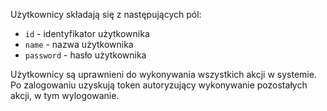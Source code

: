 Użytkownicy składają się z następujących pól:

* `id` - identyfikator użytkownika
* `name` - nazwa użytkownika
* `password` - hasło użytkownika

Użytkownicy są uprawnieni do wykonywania wszystkich akcji w systemie.
Po zalogowaniu uzyskują token autoryzujący wykonywanie pozostałych akcji, w tym wylogowanie.
